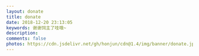 ```yaml
---
layout: donate
title: donate
date: 2018-12-20 23:13:05
keywords: 谢谢饲主了哇哦~
description: 
comments: false
photos: https://cdn.jsdelivr.net/gh/honjun/cdn@1.4/img/banner/donate.jpg
---
```

